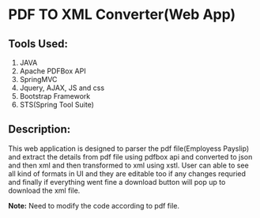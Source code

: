 # **PDF TO XML Converter(Web App)**


## **Tools Used:**
>
 1. JAVA
 2. Apache PDFBox API
 3. SpringMVC
 4. Jquery, AJAX, JS and css
 5. Bootstrap Framework
 6. STS(Spring Tool Suite)

## **Description:**
>
This web application is designed to parser the pdf file(Employess Payslip) and extract the details from pdf file using pdfbox api and converted to json and then xml and then transformed to xml using xstl. User can able to see all kind of formats in UI and they are editable too if any changes requried and finally if everything went fine a download button will pop up to download the xml file.
>
>
**Note:** Need to modify the code according to pdf file. 
